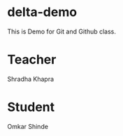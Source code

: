 # delta-demo

This is Demo for Git and Github class.

# Teacher

Shradha Khapra

# Student

Omkar Shinde
